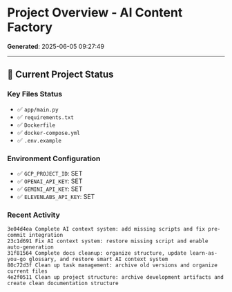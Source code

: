 # Project Overview - AI Content Factory

**Generated**: 2025-06-05 09:27:49

---

## 🎯 Current Project Status

### Key Files Status

- ✅ `app/main.py`
- ✅ `requirements.txt`
- ✅ `Dockerfile`
- ✅ `docker-compose.yml`
- ✅ `.env.example`


### Environment Configuration

- ✅ `GCP_PROJECT_ID`: SET
- ✅ `OPENAI_API_KEY`: SET
- ✅ `GEMINI_API_KEY`: SET
- ✅ `ELEVENLABS_API_KEY`: SET


### Recent Activity

```
3e04d4ea Complete AI context system: add missing scripts and fix pre-commit integration
23c1d691 Fix AI context system: restore missing script and enable auto-generation
31f81564 Complete docs cleanup: organize structure, update learn-as-you-go glossary, and restore smart AI context system
80c72d3f Clean up task management: archive old versions and organize current files
4e2f0511 Clean up project structure: archive development artifacts and create clean documentation structure
```
